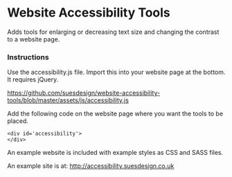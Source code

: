 # Website Accessibility Tools

Adds tools for enlarging or decreasing text size and changing the contrast to a website page.

### Instructions

Use the accessibility.js file. Import this into your website page at the bottom. It requires jQuery.

https://github.com/suesdesign/website-accessibility-tools/blob/master/assets/js/accessibility.js

Add the following code on the website page where you want the tools to be placed.

```
<div id='accessibility'>
</div>

```

An example website is included with example styles as CSS and SASS files.

An example site is at: http://accessibility.suesdesign.co.uk

